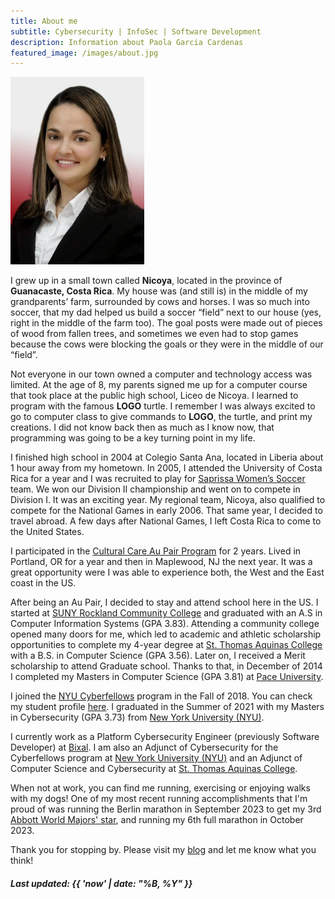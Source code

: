 ```yaml
---
title: About me
subtitle: Cybersecurity | InfoSec | Software Development
description: Information about Paola Garcia Cardenas
featured_image: /images/about.jpg
---
```


![Paola Garcia Cardenas](/images/pg.jpg)

I grew up in a small town called **Nicoya**, located in the province of **Guanacaste, Costa Rica**. My house was (and still is) in the middle of my grandparents’ farm, surrounded by cows and horses. I was so much into soccer, that my dad helped us build a soccer “field” next to our house (yes, right in the middle of the farm too). The goal posts were made out of pieces of wood from fallen trees, and sometimes we even had to stop games because the cows were blocking the goals or they were in the middle of our “field”.

Not everyone in our town owned a computer and technology access was limited. At the age of 8, my parents signed me up for a computer course that took place at the public high school, Liceo de Nicoya. I learned to program with the famous **LOGO** turtle. I remember I was always excited to go to computer class to give commands to **LOGO**, the turtle, and print my creations. I did not know back then as much as I know now, that programming was going to be a key turning point in my life.

I finished high school in 2004 at Colegio Santa Ana, located in Liberia about 1 hour away from my hometown. In 2005, I attended the University of Costa Rica for a year and I was recruited to play for [Saprissa Women’s Soccer](http://www.deportivosaprissa.com/index.php/equipo/femenino/) team. We won our Division II championship and went on to compete in Division I. It was an exciting year. My regional team, Nicoya, also qualified to compete for the National Games in early 2006. That same year, I decided to travel abroad. A few days after National Games, I left Costa Rica to come to the United States.

I participated in the [Cultural Care Au Pair Program](https://culturalcare.com/) for 2 years. Lived in Portland, OR for a year and then in Maplewood, NJ the next year. It was a great opportunity were I was able to experience both, the West and the East coast in the US.

After being an Au Pair, I decided to stay and attend school here in the US. I started at [SUNY Rockland Community College](http://www.sunyrockland.edu/) and graduated with an A.S in Computer Information Systems (GPA 3.83). Attending a community college opened many doors for me, which led to academic and athletic scholarship opportunities to complete my 4-year degree at [St. Thomas Aquinas College](http://www.stac.edu/) with a B.S. in Computer Science (GPA 3.56). Later on, I received a Merit scholarship to attend Graduate school. Thanks to that, in December of 2014 I completed my Masters in Computer Science (GPA 3.81) at [Pace University](http://www.pace.edu/).

I joined the [NYU Cyberfellows](https://engineering.nyu.edu/academics/programs/cybersecurity-ms-online/nyu-cyber-fellows) program in the Fall of 2018. You can check my student profile [here](https://engineering.nyu.edu/student/paola-garcia-cardenas). I graduated in the Summer of 2021 with my Masters in Cybersecurity (GPA 3.73) from [New York University (NYU)](http://www.nyu.edu/).

I currently work as a Platform Cybersecurity Engineer (previously Software Developer) at [Bixal](https://www.bixal.com/). I am also an Adjunct of Cybersecurity for the Cyberfellows program at [New York University (NYU)](http://www.nyu.edu/) and an Adjunct of Computer Science and Cybersecurity at [St. Thomas Aquinas College](http://www.stac.edu/).

When not at work, you can find me running, exercising or enjoying walks with my dogs! One of my most recent running accomplishments that I'm proud of was running the Berlin marathon in September 2023 to get my 3rd [Abbott World Majors' star](https://www.worldmarathonmajors.com/six-star/majors), and running my 6th full marathon in October 2023. 

Thank you for stopping by. Please visit my [blog](/blog) and let me know what you think!

##### Last updated: {{ 'now' | date: "%B, %Y" }}